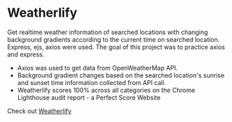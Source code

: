 # Weatherlify

Get realtime weather information of searched locations with changing background gradients according to the current time on searched location. Express, ejs, axios were used. The goal of this project was to practice axios and express.

- Axios was used to get data from OpenWeatherMap API.
- Background gradient changes based on the searched location's sunrise and sunset time information collected from API call.
- Weatherlify scores 100% across all categories on the Chrome Lighthouse audit report - a Perfect Score Website

Check out <a href="https://weatherlify.onrender.com/" target="_blank" rel="noopener noreferrer">Weatherlify</a>
